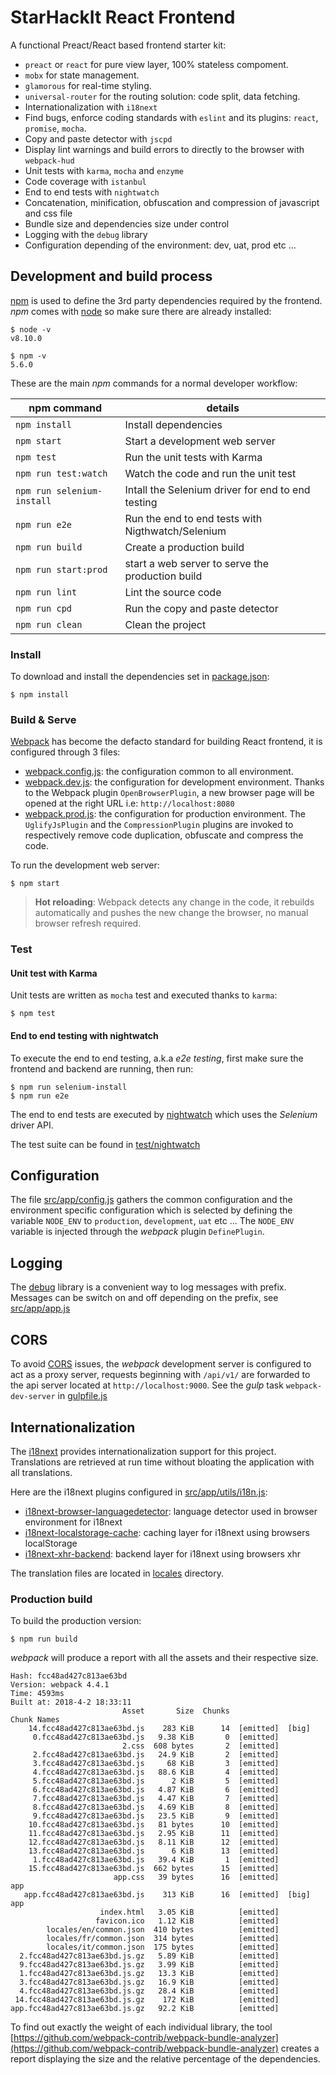 # StarHackIt React Frontend

A functional Preact/React based frontend starter kit:

* `preact` or `react` for pure view layer, 100% stateless compoment.  
* `mobx` for state management.
* `glamorous` for real-time styling.
* `universal-router` for the routing solution: code split, data fetching. 
* Internationalization with `i18next`
* Find bugs, enforce coding standards with `eslint` and its plugins: `react`, `promise`, `mocha`.
* Copy and paste detector with `jscpd`
* Display lint warnings and build errors to directly to the browser with `webpack-hud`
* Unit tests with `karma`, `mocha` and `enzyme`
* Code coverage with `istanbul`
* End to end tests with `nightwatch`
* Concatenation, minification, obfuscation and compression of javascript and css file
* Bundle size and dependencies size under control
* Logging with the `debug` library
* Configuration depending of the environment: dev, uat, prod etc ...

## Development and build process

[npm](https://www.npmjs.com/) is used to define the 3rd party dependencies required by the frontend. *npm* comes with [node](https://nodejs.org) so make sure there are already installed:

    $ node -v
    v8.10.0

    $ npm -v
    5.6.0



These are the main *npm* commands for a normal developer workflow:

| npm command    | details  |
|----------------|----------|
| `npm install`  | Install dependencies  |
| `npm start`    | Start a development web server  |
| `npm test`     |  Run the unit tests with Karma |
| `npm run test:watch` |  Watch the code and run the unit test |
| `npm run selenium-install`  |  Intall the Selenium driver for end to end testing |
| `npm run e2e`  |  Run the end to end tests with Nigthwatch/Selenium |
| `npm run build`| Create a production build  |
| `npm run start:prod`| start a web server to serve the production build  |
| `npm run lint`| Lint the source code |
| `npm run cpd`| Run the copy and paste detector |
| `npm run clean`| Clean the project |

### Install

To download and install the dependencies set in [package.json](package.json):

    $ npm install

### Build & Serve

[Webpack](https://webpack.github.io/) has become the defacto standard for building React frontend, it is configured through 3 files:

* [webpack.config.js](webpack.config.js): the configuration common to all environment.
* [webpack.dev.js](webpack.dev.js): the configuration for development environment. Thanks to the Webpack plugin `OpenBrowserPlugin`, a new browser page will be opened at the right URL i.e: `http://localhost:8080`
* [webpack.prod.js](webpack.prod.js): the configuration for production environment. The `UglifyJsPlugin` and the `CompressionPlugin` plugins are invoked to respectively remove code duplication, obfuscate and compress the code.

To run the development web server:

    $ npm start

> **Hot reloading**: Webpack detects any change in the code, it rebuilds automatically and pushes the new change the browser, no manual browser refresh required.

### Test

#### Unit test with Karma

Unit tests are written as `mocha` test and executed thanks to `karma`:

    $ npm test

#### End to end testing with nightwatch

To execute the end to end testing, a.k.a _e2e testing_, first make sure the frontend and backend are running, then run:

    $ npm run selenium-install
    $ npm run e2e

The end to end tests are executed by [nightwatch](http://nightwatchjs.org/) which uses the *Selenium* driver API.

The test suite can be found in [test/nightwatch](test/nightwatch)

## Configuration

The file [src/app/config.js](src/app/config.js) gathers the common configuration and the environment specific configuration which is selected by defining the variable `NODE_ENV` to `production`, `development`, `uat` etc ...
The `NODE_ENV` variable is injected through the *webpack* plugin `DefinePlugin`.

## Logging

The [debug](https://github.com/visionmedia/debug) library is a convenient way to log messages with prefix.
Messages can be switch on and off depending on the prefix, see [src/app/app.js](src/app/app.js)

## CORS

To avoid [CORS](https://en.wikipedia.org/wiki/Cross-origin_resource_sharing) issues, the *webpack* development server is configured to act as a proxy server, requests beginning with `/api/v1/` are forwarded to the api server located at `http://localhost:9000`. See the *gulp* task `webpack-dev-server` in [gulpfile.js](gulpfile.js)

## Internationalization

The [i18next](http://i18next.com/) provides internationalization support for this project. Translations are retrieved at run time without bloating the application with all translations.

Here are the i18next plugins configured in [src/app/utils/i18n.js](src/app/utils/i18n.js):

* [i18next-browser-languagedetector](https://github.com/i18next/i18next-browser-languageDetector): language detector used in browser environment for i18next
* [i18next-localstorage-cache](https://github.com/i18next/i18next-localStorage-cache): caching layer for i18next using browsers localStorage
* [i18next-xhr-backend](https://github.com/i18next/i18next-xhr-backend): backend layer for i18next using browsers xhr

The translation files are located in [locales](locales) directory.

### Production build

To build the production version:

    $ npm run build

*webpack* will produce a report with all the assets and their respective size.

```
Hash: fcc48ad427c813ae63bd                                                              
Version: webpack 4.4.1
Time: 4593ms
Built at: 2018-4-2 18:33:11
                         Asset       Size  Chunks                    Chunk Names
    14.fcc48ad427c813ae63bd.js    283 KiB      14  [emitted]  [big]  
     0.fcc48ad427c813ae63bd.js   9.38 KiB       0  [emitted]         
                         2.css  608 bytes       2  [emitted]         
     2.fcc48ad427c813ae63bd.js   24.9 KiB       2  [emitted]         
     3.fcc48ad427c813ae63bd.js     68 KiB       3  [emitted]         
     4.fcc48ad427c813ae63bd.js   88.6 KiB       4  [emitted]         
     5.fcc48ad427c813ae63bd.js      2 KiB       5  [emitted]         
     6.fcc48ad427c813ae63bd.js   4.87 KiB       6  [emitted]         
     7.fcc48ad427c813ae63bd.js   4.47 KiB       7  [emitted]         
     8.fcc48ad427c813ae63bd.js   4.69 KiB       8  [emitted]         
     9.fcc48ad427c813ae63bd.js   23.5 KiB       9  [emitted]         
    10.fcc48ad427c813ae63bd.js   81 bytes      10  [emitted]         
    11.fcc48ad427c813ae63bd.js   2.95 KiB      11  [emitted]         
    12.fcc48ad427c813ae63bd.js   8.11 KiB      12  [emitted]         
    13.fcc48ad427c813ae63bd.js      6 KiB      13  [emitted]         
     1.fcc48ad427c813ae63bd.js   39.4 KiB       1  [emitted]         
    15.fcc48ad427c813ae63bd.js  662 bytes      15  [emitted]         
                       app.css   39 bytes      16  [emitted]         app
   app.fcc48ad427c813ae63bd.js    313 KiB      16  [emitted]  [big]  app
                    index.html   3.05 KiB          [emitted]         
                   favicon.ico   1.12 KiB          [emitted]         
        locales/en/common.json  410 bytes          [emitted]         
        locales/fr/common.json  314 bytes          [emitted]         
        locales/it/common.json  175 bytes          [emitted]         
  2.fcc48ad427c813ae63bd.js.gz   5.89 KiB          [emitted]         
  9.fcc48ad427c813ae63bd.js.gz   3.99 KiB          [emitted]         
  1.fcc48ad427c813ae63bd.js.gz   13.3 KiB          [emitted]         
  3.fcc48ad427c813ae63bd.js.gz   16.9 KiB          [emitted]         
  4.fcc48ad427c813ae63bd.js.gz   28.4 KiB          [emitted]         
 14.fcc48ad427c813ae63bd.js.gz    172 KiB          [emitted]         
app.fcc48ad427c813ae63bd.js.gz   92.2 KiB          [emitted]        

```

To find out exactly the weight of each individual library, the tool [https://github.com/webpack-contrib/webpack-bundle-analyzer](https://github.com/webpack-contrib/webpack-bundle-analyzer) creates a report displaying the size and the relative percentage of the dependencies.

